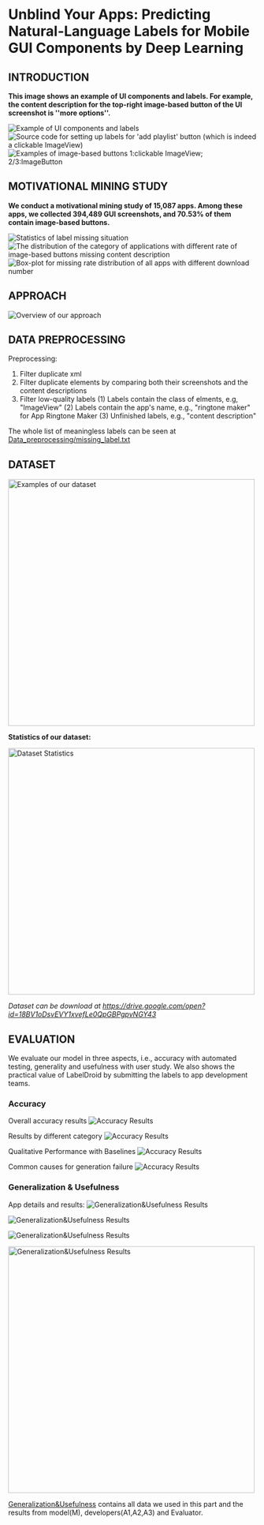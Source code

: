 # Unblind Your Apps: Predicting Natural-Language Labels for Mobile GUI Components by Deep Learning

## INTRODUCTION

<b> This image shows an example of UI components and labels. For example, the content description for the top-right image-based button of the UI screenshot is ''more options''.</b>

<img src="./Introduction/Figure1.png" alt="Example of UI components and labels" />

<img src="./Introduction/Figure2.png" alt="Source code for setting up labels for 'add playlist' button (which is indeed a clickable ImageView)" />

<img src="./Introduction/Figure3.png" alt="Examples of image-based buttons 1:clickable ImageView; 2/3:ImageButton" />

## MOTIVATIONAL MINING STUDY

<b>We conduct a motivational mining study of 15,087 apps. Among these apps, we collected 394,489 GUI screenshots, and 70.53% of them contain image-based buttons.</b>

<img src="./Motivational_mining_study/Table1.png" alt="Statistics of label missing situation" />

<img src="./Motivational_mining_study/Figure4.png" alt="The distribution of the category of applications with different rate of image-based buttons missing content description" />

<img src="./Motivational_mining_study/Figure5.png" alt="Box-plot for missing rate distribution of all apps with different download number" />

## APPROACH

<img src="./Approach/Figure6.png" alt="Overview of our approach" />


## DATA PREPROCESSING

Preprocessing:
1. Filter duplicate xml
2. Filter duplicate elements by comparing both their screenshots and the content descriptions
3. Filter low-quality labels
(1) Labels contain the class of elments, e.g, "ImageView"
(2) Labels contain the app's name, e.g., "ringtone maker" for App Ringtone Maker
(3) Unfinished labels, e.g., "content description"

The whole list of meaningless labels can be seen at [Data_preprocessing/missing_label.txt](./Dataset/meaningless_label.txt)


## DATASET

<img src="./Dataset/Figure7.png" alt="Examples of our dataset" width="500"/>

<b>Statistics of our dataset:</b>

<img src="./Dataset/Table2.png" alt="Dataset Statistics" width="500"/>

*Dataset can be download at <https://drive.google.com/open?id=18BV1oDsvEVY1xvefLe0QpGBPgpvNGY43>*

## EVALUATION
We evaluate our model in three aspects, i.e., accuracy with
automated testing, generality and usefulness with user study. We
also shows the practical value of LabelDroid by submitting the
labels to app development teams.

### Accuracy

Overall accuracy results
![Accuracy Results](Accuracy/Table3.png)

Results by different category
![Accuracy Results](Accuracy/Figure8.png)

Qualitative Performance with Baselines
![Accuracy Results](Accuracy/Table4.png)

Common causes for generation failure
![Accuracy Results](Accuracy/Table5.png)


### Generalization & Usefulness

App details and results:
![Generalization&Usefulness Results](Generalization%26Usefulness/app_details.png)

![Generalization&Usefulness Results](Generalization%26Usefulness/boxplot.png)

![Generalization&Usefulness Results](Generalization%26Usefulness/Table7.png)

<img src="Generalization&Usefulness/boxplot.png" alt="Generalization&Usefulness Results" width="500"/>

[Generalization&Usefulness](https://github.com/icse2020Accessibility/icse2020Accessibility/blob/master/Generalization%26Usefulness) contains all data we used in this part and the results from model(M), developers(A1,A2,A3) and Evaluator.

